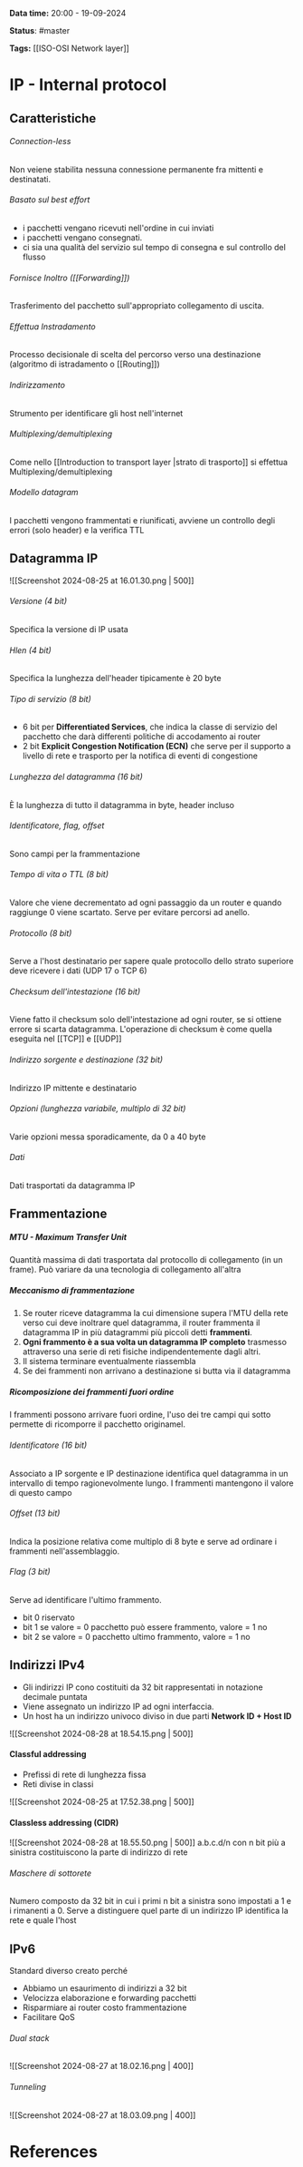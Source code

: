 **Data time:** 20:00 - 19-09-2024

**Status**: #master 

**Tags:** [[ISO-OSI Network layer]]

# IP - Internal protocol

## Caratteristiche 

###### Connection-less
Non veiene stabilita nessuna connessione permanente fra mittenti e destinatati.
###### Basato sul best effort 
- i pacchetti vengano ricevuti nell'ordine in cui inviati
- i pacchetti vengano consegnati.
- ci sia una qualità del servizio sul tempo di consegna e sul controllo del flusso
###### Fornisce Inoltro ([[Forwarding]])
Trasferimento del pacchetto sull'appropriato collegamento di uscita.
###### Effettua Instradamento
Processo decisionale di scelta del percorso verso una destinazione (algoritmo di istradamento o [[Routing]])
###### Indirizzamento
Strumento per identificare gli host nell'internet
###### Multiplexing/demultiplexing
Come nello [[Introduction to transport layer |strato di trasporto]] si effettua Multiplexing/demultiplexing
###### Modello datagram
I pacchetti vengono frammentati e riunificati, avviene un controllo degli errori (solo header) e la verifica TTL

## Datagramma IP

![[Screenshot 2024-08-25 at 16.01.30.png | 500]]

###### Versione (4 bit)
Specifica la versione di IP usata
###### Hlen (4 bit)
Specifica la lunghezza dell'header tipicamente è 20 byte
###### Tipo di servizio (8 bit)
- 6 bit per **Differentiated Services**, che indica la classe di servizio del pacchetto che darà differenti politiche di accodamento ai router
- 2 bit **Explicit Congestion Notification (ECN)** che serve per il supporto a livello di rete e trasporto per la notifica di eventi di congestione 
###### Lunghezza del datagramma (16 bit)
È la lunghezza di tutto il datagramma in byte, header incluso
###### Identificatore, flag, offset
Sono campi per la frammentazione
###### Tempo di vita o TTL (8 bit)
Valore che viene decrementato ad ogni passaggio da un router e quando raggiunge 0 viene scartato. Serve per evitare percorsi ad anello.
###### Protocollo (8 bit)
Serve a l'host destinatario per sapere quale protocollo dello strato superiore deve ricevere i dati (UDP 17 o TCP 6)
###### Checksum dell'intestazione (16 bit)
Viene fatto il checksum solo dell'intestazione ad ogni router, se si ottiene errore si scarta datagramma. L'operazione di checksum è come quella eseguita nel [[TCP]] e [[UDP]]
###### Indirizzo sorgente e destinazione (32 bit)
Indirizzo IP mittente e destinatario
###### Opzioni (lunghezza variabile, multiplo di 32 bit)
Varie opzioni messa sporadicamente, da 0 a 40 byte
###### Dati
Dati trasportati da datagramma IP

## Frammentazione
##### MTU - Maximum Transfer Unit
Quantità massima di dati trasportata dal protocollo di collegamento (in un frame). Può variare da una tecnologia di collegamento all'altra

##### Meccanismo di frammentazione
1. Se router riceve datagramma la cui dimensione supera l'MTU della rete verso cui deve inoltrare quel datagramma, il router frammenta il datagramma IP in più datagrammi più piccoli detti **frammenti**.
2. **Ogni frammento è a sua volta un datagramma IP completo** trasmesso attraverso una serie di reti fisiche indipendentemente dagli altri.
3. Il sistema terminare eventualmente riassembla
4. Se dei frammenti non arrivano a destinazione si butta via il datagramma

##### Ricomposizione dei frammenti fuori ordine
I frammenti possono arrivare fuori ordine, l'uso dei tre campi qui sotto permette di ricomporre il pacchetto originamel.
###### Identificatore (16 bit)
Associato a IP sorgente e IP destinazione identifica quel datagramma in un intervallo di tempo ragionevolmente lungo. I frammenti mantengono il valore di questo campo
###### Offset (13 bit)
Indica la posizione relativa come multiplo di 8 byte e serve ad ordinare i frammenti nell'assemblaggio.
###### Flag (3 bit)
Serve ad identificare l'ultimo frammento.
- bit 0 riservato
- bit 1 se valore = 0 pacchetto può essere frammento, valore = 1 no
- bit 2 se valore = 0 pacchetto ultimo frammento, valore = 1 no


## Indirizzi IPv4
- Gli indirizzi IP cono costituiti da 32 bit rappresentati in notazione decimale puntata
- Viene assegnato un indirizzo IP ad ogni interfaccia.
- Un host ha un indirizzo univoco diviso in due parti **Network ID + Host ID** 

![[Screenshot 2024-08-28 at 18.54.15.png | 500]]

#### Classful addressing
- Prefissi di rete di lunghezza fissa
- Reti divise in classi

![[Screenshot 2024-08-25 at 17.52.38.png | 500]]
#### Classless addressing (CIDR)

![[Screenshot 2024-08-28 at 18.55.50.png | 500]]
a.b.c.d/n con n bit più a sinistra costituiscono la parte di indirizzo di rete
###### Maschere di sottorete
Numero composto da 32 bit in cui i primi n bit a sinistra sono impostati a 1 e i rimanenti a 0. Serve a distinguere quel parte di un indirizzo IP identifica la rete e quale l'host

## IPv6
Standard diverso creato perché 
- Abbiamo un esaurimento di indirizzi a 32 bit
- Velocizza elaborazione e forwarding pacchetti
- Risparmiare ai router costo frammentazione
- Facilitare QoS

###### Dual stack

![[Screenshot 2024-08-27 at 18.02.16.png | 400]]
###### Tunneling

![[Screenshot 2024-08-27 at 18.03.09.png | 400]]

# References